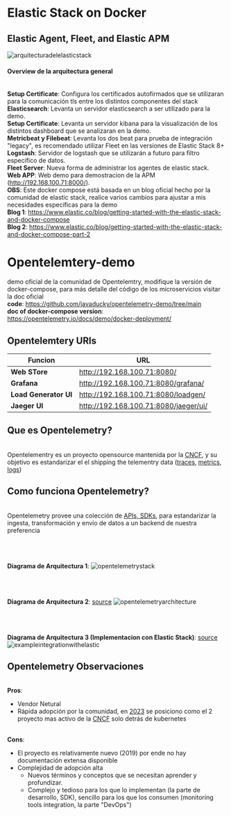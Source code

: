 # Elastic Stack on Docker
## Elastic Agent, Fleet, and Elastic APM


![arquitecturadelelasticstack](https://github.com/notfrannco/opentelemetry-demo/assets/19764680/eec88277-96dc-4727-9cb3-8ec975f85e9e)
#### Overview de la arquitectura general
<br />**Setup Certificate**: Configura los certificados autofirmados que se utilizaran para la comunicación tls entre los distintos componentes del stack
<br />**Elasticsearch**: Levanta un servidor elasticsearch a ser utilizado para la demo.
<br />**Setup Certificate**: Levanta un servidor kibana para la visualización de los distintos dashboard que se analizaran en la demo.
<br />**Metricbeat y Filebeat**: Levanta los dos beat para prueba de integración "legacy", es recomendado utilizar Fleet en las versiones de Elastic Stack 8+
<br />**Logstash**: Servidor de logstash que se utilizarán a futuro para filtro específico de datos.
<br />**Fleet Server**: Nueva forma de administrar los agentes de elastic stack.
<br />**Web APP**: Web demo para demostracion de la APM (http://192.168.100.71:8000/).
<br />**OBS**: Este docker compose está basada en un blog oficial hecho por la comunidad de elastic stack, realice varios cambios para ajustar a mis necesidades específicas para la demo
<br />**Blog 1**: https://www.elastic.co/blog/getting-started-with-the-elastic-stack-and-docker-compose
<br />**Blog 2**: https://www.elastic.co/blog/getting-started-with-the-elastic-stack-and-docker-compose-part-2
 
# Opentelemtery-demo 
demo oficial de la comunidad de Opentelemtry, modifique la versión de docker-compose, para más detalle del código de los microservicios visitar la doc oficial
<br />**code**: https://github.com/javaducky/opentelemetry-demo/tree/main 
<br /> **doc of docker-compose version**: https://opentelemetry.io/docs/demo/docker-deployment/

## Opentelemtery URls
| Funcion | URL |
| ------ | ------ |
|   **Web STore**     |   http://192.168.100.71:8080/      |
|     **Grafana**   |  http://192.168.100.71:8080/grafana/       |
|  **Load Generator UI** |     http://192.168.100.71:8080/loadgen/        |
|   **Jaeger UI**     |   http://192.168.100.71:8080/jaeger/ui/      |


## Que es Opentelemetry?
<br /> Opentelementry es un proyecto opensource mantenida por la [CNCF](https://www.cncf.io/projects/), y su objetivo es estandarizar el el shipping the telementry data ([traces](https://opentelemetry.io/docs/concepts/signals/traces/), [metrics](https://opentelemetry.io/docs/concepts/signals/metrics/), [logs](https://opentelemetry.io/docs/concepts/signals/logs/))

## Como funciona Opentelemetry?
<br /> Opentelemetry provee una colección de [APIs, SDKs](https://opentelemetry.io/docs/languages/), para estandarizar la ingesta, transformación y envío de datos a un backend de nuestra preferencia

<br /><br /><br />**Diagrama de Arquitectura 1**:
![opentelemetrystack](https://github.com/notfrannco/opentelemetry-demo/assets/19764680/5f28ff9c-283f-43c7-9050-25f16087f49f)


<br /><br /><br />**Diagrama de Arquitectura 2**: [source](https://www.aspecto.io/blog/opentelemetry-collector-guide/)
![opentelemetryarchitecture](https://github.com/notfrannco/opentelemetry-demo/assets/19764680/3b8021ba-cc69-4bfc-9df6-2aa6fa67a356)


<br /><br /><br />**Diagrama de Arquitectura 3 (Implementacion con Elastic Stack)**: [source](https://www.elastic.co/blog/native-opentelemetry-support-in-elastic-observability)
![exampleintegrationwithelastic](https://github.com/notfrannco/opentelemetry-demo/assets/19764680/cace1c2a-2aa5-4627-bc25-1471c7d76e05)


## Opentelemetry Observaciones
<br />**Pros**:
- Vendor Netural
- Rápida adopción por la comunidad, en [2023](https://www.cncf.io/blog/2023/10/27/october-2023-where-we-are-with-velocity-of-cncf-lf-and-top-30-open-source-projects/) se posiciono como el 2 proyecto mas activo de la [CNCF](https://www.cncf.io/) solo detrás de kubernetes

<br />**Cons**:
- El proyecto es relativamente nuevo (2019) por ende no hay documentación extensa disponible
- Complejidad de adopción alta
  -  Nuevos términos y conceptos que se necesitan aprender y profundizar.
  -  Complejo y tedioso para los que lo implementan (la parte de desarrollo, SDK), sencillo para los que los consumen (monitoring tools integration, la parte "DevOps")


